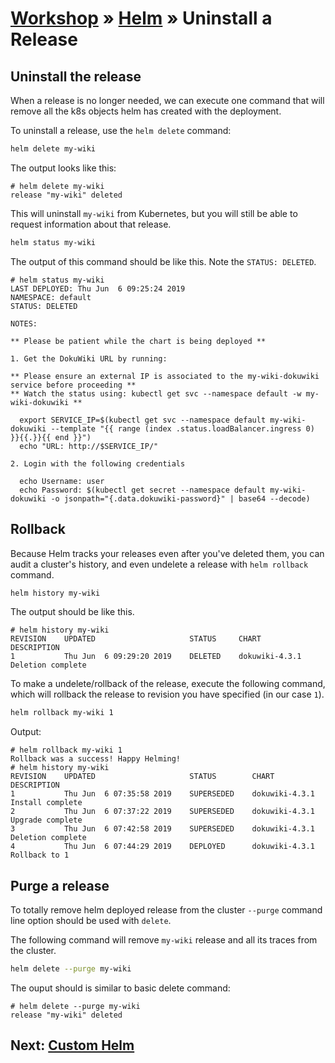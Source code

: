 # [Workshop](../README.md) &raquo; [Helm](./README.md) &raquo; Uninstall a Release

## Uninstall the release

When a release is no longer needed, we can execute one command that will remove
all the k8s objects helm has created with the deployment.

To uninstall a release, use the `helm delete` command:

```bash
helm delete my-wiki
```

The output looks like this:

```console
# helm delete my-wiki
release "my-wiki" deleted
```

This will uninstall `my-wiki` from Kubernetes, but you will
still be able to request information about that release.

```bash
helm status my-wiki
```

The output of this command should be like this. Note the `STATUS: DELETED`.

```console
# helm status my-wiki
LAST DEPLOYED: Thu Jun  6 09:25:24 2019
NAMESPACE: default
STATUS: DELETED

NOTES:

** Please be patient while the chart is being deployed **

1. Get the DokuWiki URL by running:

** Please ensure an external IP is associated to the my-wiki-dokuwiki service before proceeding **
** Watch the status using: kubectl get svc --namespace default -w my-wiki-dokuwiki **

  export SERVICE_IP=$(kubectl get svc --namespace default my-wiki-dokuwiki --template "{{ range (index .status.loadBalancer.ingress 0) }}{{.}}{{ end }}")
  echo "URL: http://$SERVICE_IP/"

2. Login with the following credentials

  echo Username: user
  echo Password: $(kubectl get secret --namespace default my-wiki-dokuwiki -o jsonpath="{.data.dokuwiki-password}" | base64 --decode)
```

## Rollback

Because Helm tracks your releases even after you've deleted them, you
can audit a cluster's history, and even undelete a release with `helm
rollback` command.

```bash
helm history my-wiki
```

The output should be like this.

```console
# helm history my-wiki
REVISION    UPDATED                     STATUS     CHART             DESCRIPTION
1           Thu Jun  6 09:29:20 2019    DELETED    dokuwiki-4.3.1    Deletion complete
```

To make a undelete/rollback of the release, execute the following command, which
will rollback the release to revision you have specified (in our case `1`).

```bash
helm rollback my-wiki 1
```

Output:

```console
# helm rollback my-wiki 1
Rollback was a success! Happy Helming!
# helm history my-wiki
REVISION    UPDATED                     STATUS        CHART             DESCRIPTION
1           Thu Jun  6 07:35:58 2019    SUPERSEDED    dokuwiki-4.3.1    Install complete
2           Thu Jun  6 07:37:22 2019    SUPERSEDED    dokuwiki-4.3.1    Upgrade complete
3           Thu Jun  6 07:42:58 2019    SUPERSEDED    dokuwiki-4.3.1    Deletion complete
4           Thu Jun  6 07:44:29 2019    DEPLOYED      dokuwiki-4.3.1    Rollback to 1
```

## Purge a release

To totally remove helm deployed release from the cluster `--purge` command line option should be used with `delete`.

The following command will remove `my-wiki` release and all its traces from the cluster.

```bash
helm delete --purge my-wiki
```

The ouput should is similar to basic delete command:

```console
# helm delete --purge my-wiki
release "my-wiki" deleted
```

## Next: [Custom Helm](../04_custom_helm/README.md)
